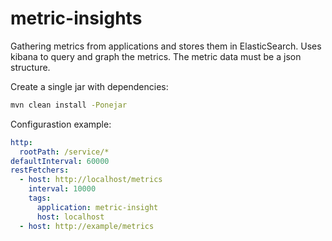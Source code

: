 metric-insights
===============

Gathering metrics from applications and stores them in ElasticSearch. Uses kibana to query and graph the metrics.
The metric data must be a json structure.


Create a single jar with dependencies:
```bash
mvn clean install -Ponejar
```


Configurastion example:

```yml
http:
  rootPath: /service/*
defaultInterval: 60000
restFetchers:
  - host: http://localhost/metrics
    interval: 10000
    tags:
      application: metric-insight
      host: localhost
  - host: http://example/metrics
```